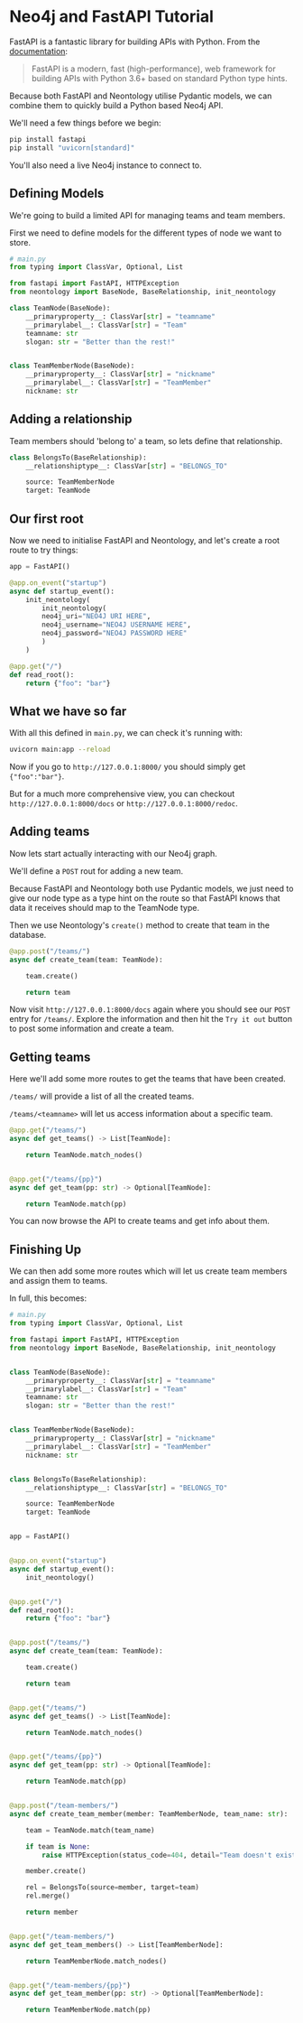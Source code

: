 # Neo4j and FastAPI Tutorial

FastAPI is a fantastic library for building APIs with Python. From the [documentation](https://fastapi.tiangolo.com/):

> FastAPI is a modern, fast (high-performance), web framework for building APIs with Python 3.6+ based on standard Python type hints.

Because both FastAPI and Neontology utilise Pydantic models, we can combine them to quickly build a Python based Neo4j API.

We'll need a few things before we begin:

```bash
pip install fastapi
pip install "uvicorn[standard]"
```

You'll also need a live Neo4j instance to connect to.

## Defining Models

We're going to build a limited API for managing teams and team members.

First we need to define models for the different types of node we want to store.

```python
# main.py
from typing import ClassVar, Optional, List

from fastapi import FastAPI, HTTPException
from neontology import BaseNode, BaseRelationship, init_neontology

class TeamNode(BaseNode):
    __primaryproperty__: ClassVar[str] = "teamname"
    __primarylabel__: ClassVar[str] = "Team"
    teamname: str
    slogan: str = "Better than the rest!"


class TeamMemberNode(BaseNode):
    __primaryproperty__: ClassVar[str] = "nickname"
    __primarylabel__: ClassVar[str] = "TeamMember"
    nickname: str
```

## Adding a relationship

Team members should 'belong to' a team, so lets define that relationship.

```python
class BelongsTo(BaseRelationship):
    __relationshiptype__: ClassVar[str] = "BELONGS_TO"

    source: TeamMemberNode
    target: TeamNode
```

## Our first root

Now we need to initialise FastAPI and Neontology, and let's create a root route to try things:

```python
app = FastAPI()

@app.on_event("startup")
async def startup_event():
    init_neontology(
        init_neontology(
        neo4j_uri="NEO4J URI HERE",
        neo4j_username="NEO4J USERNAME HERE",
        neo4j_password="NEO4J PASSWORD HERE"
        )
    )

@app.get("/")
def read_root():
    return {"foo": "bar"}
```

## What we have so far

With all this defined in `main.py`, we can check it's running with:

```bash
uvicorn main:app --reload
```

Now if you go to `http://127.0.0.1:8000/` you should simply get `{"foo":"bar"}`.

But for a much more comprehensive view, you can checkout `http://127.0.0.1:8000/docs` or `http://127.0.0.1:8000/redoc`.

## Adding teams

Now lets start actually interacting with our Neo4j graph.

We'll define a `POST` rout for adding a new team.

Because FastAPI and Neontology both use Pydantic models, we just need to give our node type as a type hint on the route so that FastAPI knows that data it receives should map to the TeamNode type.

Then we use Neontology's `create()` method to create that team in the database.

```python
@app.post("/teams/")
async def create_team(team: TeamNode):

    team.create()

    return team
```

Now visit `http://127.0.0.1:8000/docs` again where you should see our `POST` entry for `/teams/`. Explore the information and then hit the `Try it out` button to post some information and create a team.

## Getting teams

Here we'll add some more routes to get the teams that have been created.

`/teams/` will provide a list of all the created teams.

`/teams/<teamname>` will let us access information about a specific team.

```python
@app.get("/teams/")
async def get_teams() -> List[TeamNode]:

    return TeamNode.match_nodes()


@app.get("/teams/{pp}")
async def get_team(pp: str) -> Optional[TeamNode]:

    return TeamNode.match(pp)

```

You can now browse the API to create teams and get info about them.

## Finishing Up

We can then add some more routes which will let us create team members and assign them to teams.

In full, this becomes:

```python
# main.py
from typing import ClassVar, Optional, List

from fastapi import FastAPI, HTTPException
from neontology import BaseNode, BaseRelationship, init_neontology


class TeamNode(BaseNode):
    __primaryproperty__: ClassVar[str] = "teamname"
    __primarylabel__: ClassVar[str] = "Team"
    teamname: str
    slogan: str = "Better than the rest!"


class TeamMemberNode(BaseNode):
    __primaryproperty__: ClassVar[str] = "nickname"
    __primarylabel__: ClassVar[str] = "TeamMember"
    nickname: str


class BelongsTo(BaseRelationship):
    __relationshiptype__: ClassVar[str] = "BELONGS_TO"

    source: TeamMemberNode
    target: TeamNode


app = FastAPI()


@app.on_event("startup")
async def startup_event():
    init_neontology()


@app.get("/")
def read_root():
    return {"foo": "bar"}


@app.post("/teams/")
async def create_team(team: TeamNode):

    team.create()

    return team


@app.get("/teams/")
async def get_teams() -> List[TeamNode]:

    return TeamNode.match_nodes()


@app.get("/teams/{pp}")
async def get_team(pp: str) -> Optional[TeamNode]:

    return TeamNode.match(pp)


@app.post("/team-members/")
async def create_team_member(member: TeamMemberNode, team_name: str):

    team = TeamNode.match(team_name)

    if team is None:
        raise HTTPException(status_code=404, detail="Team doesn't exist")

    member.create()

    rel = BelongsTo(source=member, target=team)
    rel.merge()

    return member


@app.get("/team-members/")
async def get_team_members() -> List[TeamMemberNode]:

    return TeamMemberNode.match_nodes()


@app.get("/team-members/{pp}")
async def get_team_member(pp: str) -> Optional[TeamMemberNode]:

    return TeamMemberNode.match(pp)
```
